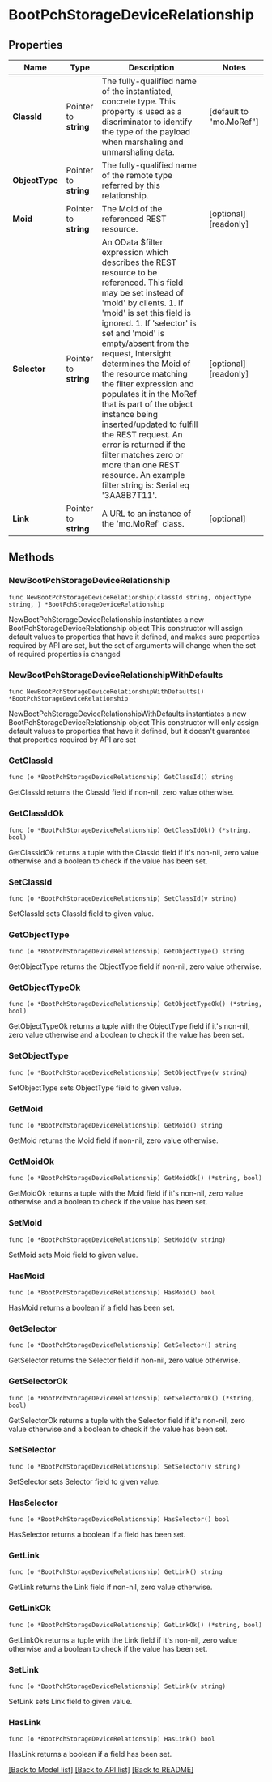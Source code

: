 # BootPchStorageDeviceRelationship

## Properties

Name | Type | Description | Notes
------------ | ------------- | ------------- | -------------
**ClassId** | Pointer to **string** | The fully-qualified name of the instantiated, concrete type. This property is used as a discriminator to identify the type of the payload when marshaling and unmarshaling data. | [default to "mo.MoRef"]
**ObjectType** | Pointer to **string** | The fully-qualified name of the remote type referred by this relationship. | 
**Moid** | Pointer to **string** | The Moid of the referenced REST resource. | [optional] [readonly] 
**Selector** | Pointer to **string** | An OData $filter expression which describes the REST resource to be referenced. This field may be set instead of &#39;moid&#39; by clients. 1. If &#39;moid&#39; is set this field is ignored. 1. If &#39;selector&#39; is set and &#39;moid&#39; is empty/absent from the request, Intersight determines the Moid of the resource matching the filter expression and populates it in the MoRef that is part of the object instance being inserted/updated to fulfill the REST request. An error is returned if the filter matches zero or more than one REST resource. An example filter string is: Serial eq &#39;3AA8B7T11&#39;. | [optional] [readonly] 
**Link** | Pointer to **string** | A URL to an instance of the &#39;mo.MoRef&#39; class. | [optional] 

## Methods

### NewBootPchStorageDeviceRelationship

`func NewBootPchStorageDeviceRelationship(classId string, objectType string, ) *BootPchStorageDeviceRelationship`

NewBootPchStorageDeviceRelationship instantiates a new BootPchStorageDeviceRelationship object
This constructor will assign default values to properties that have it defined,
and makes sure properties required by API are set, but the set of arguments
will change when the set of required properties is changed

### NewBootPchStorageDeviceRelationshipWithDefaults

`func NewBootPchStorageDeviceRelationshipWithDefaults() *BootPchStorageDeviceRelationship`

NewBootPchStorageDeviceRelationshipWithDefaults instantiates a new BootPchStorageDeviceRelationship object
This constructor will only assign default values to properties that have it defined,
but it doesn't guarantee that properties required by API are set

### GetClassId

`func (o *BootPchStorageDeviceRelationship) GetClassId() string`

GetClassId returns the ClassId field if non-nil, zero value otherwise.

### GetClassIdOk

`func (o *BootPchStorageDeviceRelationship) GetClassIdOk() (*string, bool)`

GetClassIdOk returns a tuple with the ClassId field if it's non-nil, zero value otherwise
and a boolean to check if the value has been set.

### SetClassId

`func (o *BootPchStorageDeviceRelationship) SetClassId(v string)`

SetClassId sets ClassId field to given value.


### GetObjectType

`func (o *BootPchStorageDeviceRelationship) GetObjectType() string`

GetObjectType returns the ObjectType field if non-nil, zero value otherwise.

### GetObjectTypeOk

`func (o *BootPchStorageDeviceRelationship) GetObjectTypeOk() (*string, bool)`

GetObjectTypeOk returns a tuple with the ObjectType field if it's non-nil, zero value otherwise
and a boolean to check if the value has been set.

### SetObjectType

`func (o *BootPchStorageDeviceRelationship) SetObjectType(v string)`

SetObjectType sets ObjectType field to given value.


### GetMoid

`func (o *BootPchStorageDeviceRelationship) GetMoid() string`

GetMoid returns the Moid field if non-nil, zero value otherwise.

### GetMoidOk

`func (o *BootPchStorageDeviceRelationship) GetMoidOk() (*string, bool)`

GetMoidOk returns a tuple with the Moid field if it's non-nil, zero value otherwise
and a boolean to check if the value has been set.

### SetMoid

`func (o *BootPchStorageDeviceRelationship) SetMoid(v string)`

SetMoid sets Moid field to given value.

### HasMoid

`func (o *BootPchStorageDeviceRelationship) HasMoid() bool`

HasMoid returns a boolean if a field has been set.

### GetSelector

`func (o *BootPchStorageDeviceRelationship) GetSelector() string`

GetSelector returns the Selector field if non-nil, zero value otherwise.

### GetSelectorOk

`func (o *BootPchStorageDeviceRelationship) GetSelectorOk() (*string, bool)`

GetSelectorOk returns a tuple with the Selector field if it's non-nil, zero value otherwise
and a boolean to check if the value has been set.

### SetSelector

`func (o *BootPchStorageDeviceRelationship) SetSelector(v string)`

SetSelector sets Selector field to given value.

### HasSelector

`func (o *BootPchStorageDeviceRelationship) HasSelector() bool`

HasSelector returns a boolean if a field has been set.

### GetLink

`func (o *BootPchStorageDeviceRelationship) GetLink() string`

GetLink returns the Link field if non-nil, zero value otherwise.

### GetLinkOk

`func (o *BootPchStorageDeviceRelationship) GetLinkOk() (*string, bool)`

GetLinkOk returns a tuple with the Link field if it's non-nil, zero value otherwise
and a boolean to check if the value has been set.

### SetLink

`func (o *BootPchStorageDeviceRelationship) SetLink(v string)`

SetLink sets Link field to given value.

### HasLink

`func (o *BootPchStorageDeviceRelationship) HasLink() bool`

HasLink returns a boolean if a field has been set.


[[Back to Model list]](../README.md#documentation-for-models) [[Back to API list]](../README.md#documentation-for-api-endpoints) [[Back to README]](../README.md)


